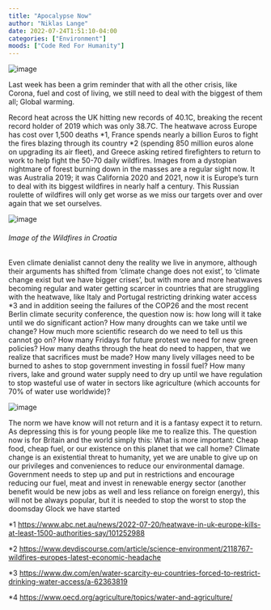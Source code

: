 ```yaml
---
title: "Apocalypse Now"
author: "Niklas Lange"
date: 2022-07-24T1:51:10-04:00
categories: ["Environment"]
moods: ["Code Red For Humanity"]
---
```


![image](../img/article/apocalypse-now/1.jpg)

Last week has been a grim reminder that with all the other crisis, like Corona, fuel and cost of living, we still need to deal with the biggest of them all; Global warming.

Record heat across the UK hitting new records of 40.1C, breaking the recent record holder of 2019 which was only 38.7C.
The heatwave across Europe has cost over 1,500 deaths *1, France spends nearly a billion Euros to fight the fires blazing through its country *2 (spending 850 million euros alone on upgrading its air fleet), and Greece asking retired firefighters to return to work to help fight the 50-70 daily wildfires. Images from a dystopian nightmare of forest burning down in the masses are a regular sight now. It was Australia 2019; it was California 2020 and 2021, now it is Europe’s turn to deal with its biggest wildfires in nearly half a century. This Russian roulette of wildfires will only get worse as we miss our targets over and over again that we set ourselves.

![image](../img/article/apocalypse-now/2.jpg)

###### Image of the Wildfires in Croatia

Even climate denialist cannot deny the reality we live in anymore, although their arguments has shifted from ‘climate change does not exist’, to ‘climate change exist but we have bigger crises’, but with more and more heatwaves becoming regular and water getting scarcer in countries that are struggling with the heatwave, like Italy and Portugal restricting drinking water access *3 and in addition seeing the failures of the COP26 and the most recent Berlin climate security conference, the question now is: how long will it take until we do significant action? How many droughts can we take until we change? How much more scientific research do we need to tell us this cannot go on? How many Fridays for future protest we need for new green policies? How many deaths through the heat do need to happen, that we realize that sacrifices must be made? How many lively villages need to be burned to ashes to stop government investing in fossil fuel? How many rivers, lake and ground water supply need to dry up until we have regulation to stop wasteful use of water in sectors like agriculture (which accounts for 70% of water use worldwide)?

![image](../img/article/apocalypse-now/3.jpg)


The norm we have know will not return and it is a fantasy expect it to return. As depressing this is for young people like me to realize this. The question now is for Britain and the world simply this: What is more important: Cheap food, cheap fuel, or our existence on this planet that we call home?  Climate change is an existential threat to humanity, yet we are unable to give up on our privileges and conveniences to reduce our environmental damage. Government needs to step up and put in restrictions and encourage reducing our fuel, meat and invest in renewable energy sector (another benefit would be new jobs as well and less reliance on foreign energy), this will not be always popular, but it is needed to stop the worst to stop the doomsday Glock we have started

*1 https://www.abc.net.au/news/2022-07-20/heatwave-in-uk-europe-kills-at-least-1500-authorities-say/101252988

*2 https://www.devdiscourse.com/article/science-environment/2118767-wildfires-europes-latest-economic-headache

*3 https://www.dw.com/en/water-scarcity-eu-countries-forced-to-restrict-drinking-water-access/a-62363819

*4 https://www.oecd.org/agriculture/topics/water-and-agriculture/
